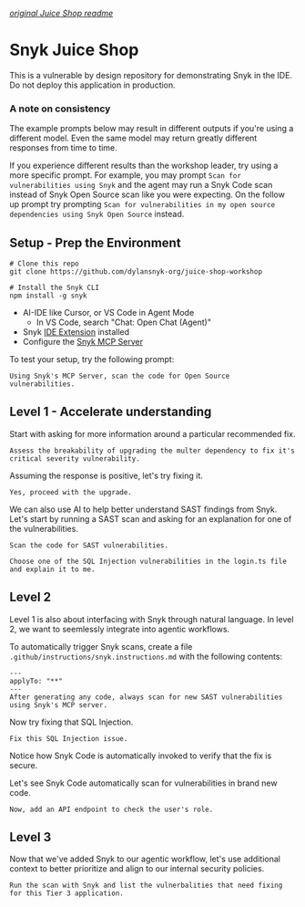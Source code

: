 *[original Juice Shop readme](./JUICESHOP_README.md)*

# Snyk Juice Shop

This is a vulnerable by design repository for demonstrating Snyk in the IDE. Do not deploy this application in production.

### A note on consistency

The example prompts below may result in different outputs if you're using a different model. Even the same model may return greatly different responses from time to time.

If you experience different results than the workshop leader, try using a more specific prompt. For example, you may prompt `Scan for vulnerabilities using Snyk` and the agent may run a Snyk Code scan instead of Snyk Open Source scan like you were expecting. On the follow up prompt try prompting `Scan for vulnerabilities in my open source dependencies using Snyk Open Source` instead.

## Setup - Prep the Environment

```
# Clone this repo
git clone https://github.com/dylansnyk-org/juice-shop-workshop

# Install the Snyk CLI
npm install -g snyk
```
- AI-IDE like Cursor, or VS Code in Agent Mode 
  - In VS Code, search "Chat: Open Chat (Agent)"
- Snyk [IDE Extension](https://docs.snyk.io/cli-ide-and-ci-cd-integrations/snyk-ide-plugins-and-extensions) installed
- Configure the [Snyk MCP Server](https://docs.snyk.io/cli-ide-and-ci-cd-integrations/snyk-cli/developer-guardrails-for-agentic-workflows/quickstart-guides-for-mcp) 

To test your setup, try the following prompt:

```
Using Snyk's MCP Server, scan the code for Open Source vulnerabilities.
```

## Level 1 - Accelerate understanding

Start with asking for more information around a particular recommended fix.

```
Assess the breakability of upgrading the multer dependency to fix it's critical severity vulnerability.
```

Assuming the response is positive, let's try fixing it.
```
Yes, proceed with the upgrade.
```

We can also use AI to help better understand SAST findings from Snyk. Let's start by running a SAST scan and asking for an explanation for one of the vulnerabilities.

```
Scan the code for SAST vulnerabilities.
```

```
Choose one of the SQL Injection vulnerabilities in the login.ts file and explain it to me.
```

## Level 2

Level 1 is also about interfacing with Snyk through natural language. In level 2, we want to seemlessly integrate into agentic workflows.

To automatically trigger Snyk scans, create a file `.github/instructions/snyk.instructions.md` with the following contents:

```
---
applyTo: "**"
---
After generating any code, always scan for new SAST vulnerabilities using Snyk's MCP server.
```

Now try fixing that SQL Injection.
```
Fix this SQL Injection issue.
```

Notice how Snyk Code is automatically invoked to verify that the fix is secure.

Let's see Snyk Code automatically scan for vulnerabilities in brand new code.
```
Now, add an API endpoint to check the user's role.
```

## Level 3

Now that we've added Snyk to our agentic workflow, let's use additional context to better prioritize and align to our internal security policies. 

```
Run the scan with Snyk and list the vulnerbalities that need fixing for this Tier 3 application.
```

